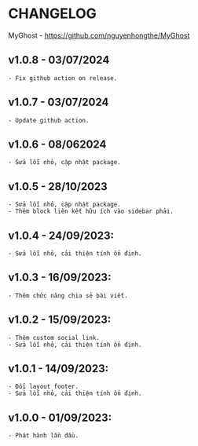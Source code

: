 # CHANGELOG
MyGhost - https://github.com/nguyenhongthe/MyGhost

## v1.0.8 - 03/07/2024
    - Fix github action on release.

## v1.0.7 - 03/07/2024
    - Update github action.

## v1.0.6 - 08/062024
    - Sửa lỗi nhỏ, cập nhật package.

## v1.0.5 - 28/10/2023
    - Sửa lỗi nhỏ, cập nhật package.
    - Thêm block liên kết hữu ích vào sidebar phải.

## v1.0.4 - 24/09/2023:
    - Sửa lỗi nhỏ, cải thiện tính ổn định.

## v1.0.3 - 16/09/2023:
    - Thêm chức năng chia sẻ bài viết.

## v1.0.2 - 15/09/2023:
    - Thêm custom social link.
    - Sửa lỗi nhỏ, cải thiện tính ổn định.

## v1.0.1 - 14/09/2023:
    - Đổi layout footer.
    - Sửa lỗi nhỏ, cải thiện tính ổn định.

## v1.0.0 - 01/09/2023:
    - Phát hành lần đầu.